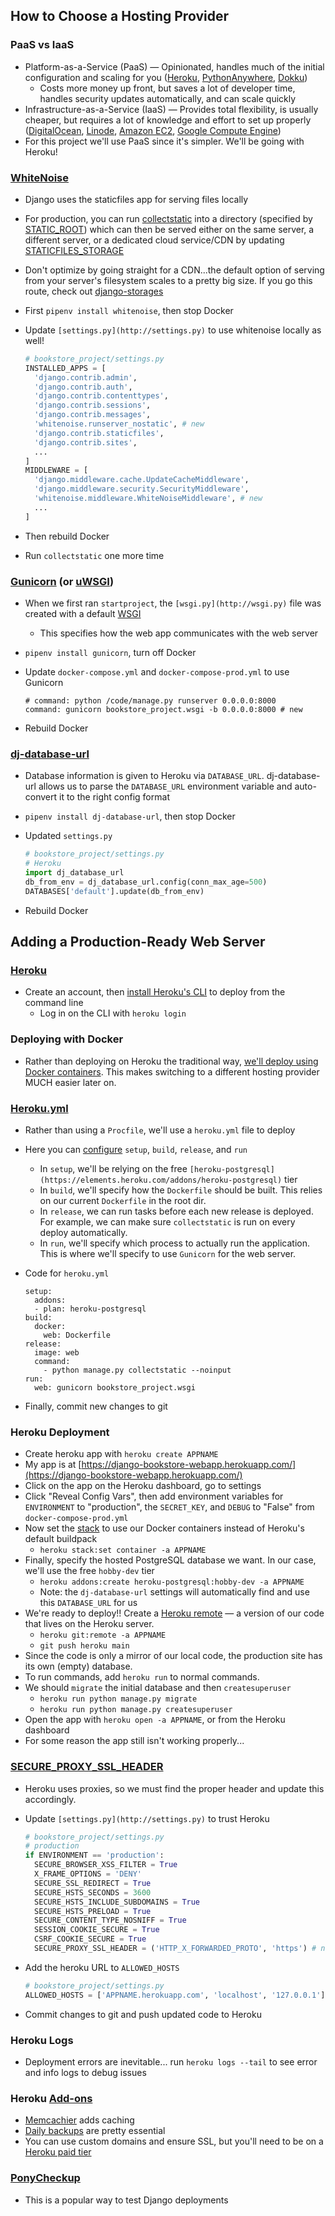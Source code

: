 ## How to Choose a Hosting Provider

### PaaS vs IaaS

- Platform-as-a-Service (PaaS) — Opinionated, handles much of the initial configuration and scaling for you ([Heroku](https://www.heroku.com/), [PythonAnywhere](https://www.pythonanywhere.com/details/django_hosting), [Dokku](http://dokku.viewdocs.io/dokku/))
    - Costs more money up front, but saves a lot of developer time, handles security updates automatically, and can scale quickly
- Infrastructure-as-a-Service (IaaS) — Provides total flexibility, is usually cheaper, but requires a lot of knowledge and effort to set up properly ([DigitalOcean](https://www.digitalocean.com/), [Linode](https://www.linode.com/), [Amazon EC2](https://aws.amazon.com/ec2/), [Google Compute Engine](https://cloud.google.com/compute/))
- For this project we'll use PaaS since it's simpler. We'll be going with Heroku!

### [WhiteNoise](https://github.com/evansd/whitenoise)

- Django uses the staticfiles app for serving files locally
- For production, you can run [collectstatic](https://docs.djangoproject.com/en/2.2/ref/contrib/staticfiles/#collectstatic) into a directory (specified by [STATIC_ROOT](https://docs.djangoproject.com/en/2.2/ref/settings/#std:setting-STATIC_ROOT)) which can then be served either on the same server, a different server, or a dedicated cloud service/CDN by updating [STATICFILES_STORAGE](https://docs.djangoproject.com/en/2.2/ref/settings/#std:setting-STATICFILES_STORAGE)
- Don't optimize by going straight for a CDN...the default option of serving from your server's filesystem scales to a pretty big size. If you go this route, check out [django-storages](https://github.com/jschneier/django-storages)
- First `pipenv install whitenoise`, then stop Docker
- Update `[settings.py](http://settings.py)` to use whitenoise locally as well!

    ```python
    # bookstore_project/settings.py
    INSTALLED_APPS = [
      'django.contrib.admin',
      'django.contrib.auth',
      'django.contrib.contenttypes',
      'django.contrib.sessions',
      'django.contrib.messages',
      'whitenoise.runserver_nostatic', # new
      'django.contrib.staticfiles',
      'django.contrib.sites',
      ...
    ]
    MIDDLEWARE = [
      'django.middleware.cache.UpdateCacheMiddleware',
      'django.middleware.security.SecurityMiddleware',
      'whitenoise.middleware.WhiteNoiseMiddleware', # new
      ...
    ]
    ```

- Then rebuild Docker
- Run `collectstatic` one more time

### [Gunicorn](https://gunicorn.org/) (or [uWSGI](https://uwsgi-docs.readthedocs.io/en/latest/))

- When we first ran `startproject`, the `[wsgi.py](http://wsgi.py)` file was created with a default [WSGI](https://wsgi.readthedocs.io/en/latest/)
    - This specifies how the web app communicates with the web server
- `pipenv install gunicorn`, turn off Docker
- Update `docker-compose.yml` and `docker-compose-prod.yml` to use Gunicorn

    ```docker
    # command: python /code/manage.py runserver 0.0.0.0:8000
    command: gunicorn bookstore_project.wsgi -b 0.0.0.0:8000 # new
    ```

- Rebuild Docker

### [dj-database-url](https://github.com/kennethreitz/dj-database-url)

- Database information is given to Heroku via `DATABASE_URL`. dj-database-url allows us to parse the `DATABASE_URL` environment variable and auto-convert it to the right config format
- `pipenv install dj-database-url`, then stop Docker
- Updated `settings.py`

    ```python
    # bookstore_project/settings.py
    # Heroku
    import dj_database_url
    db_from_env = dj_database_url.config(conn_max_age=500)
    DATABASES['default'].update(db_from_env)
    ```

- Rebuild Docker

## Adding a Production-Ready Web Server

### [Heroku](https://www.heroku.com)

- Create an account, then [install Heroku's CLI](https://devcenter.heroku.com/articles/getting-started-with-python#set-up) to deploy from the command line
    - Log in on the CLI with `heroku login`

### Deploying with Docker

- Rather than deploying on Heroku the traditional way, [we'll deploy using Docker containers](https://devcenter.heroku.com/categories/deploying-with-docker). This makes switching to a different hosting provider MUCH easier later on.

### [Heroku.yml](https://devcenter.heroku.com/articles/build-docker-images-heroku-yml)

- Rather than using a `Procfile`, we'll use a `heroku.yml` file to deploy
- Here you can [configure](https://devcenter.heroku.com/articles/build-docker-images-heroku-yml#heroku-yml-overview) `setup`, `build`, `release`, and `run`
    - In `setup`, we'll be relying on the free `[heroku-postgresql](https://elements.heroku.com/addons/heroku-postgresql)` tier
    - In `build`, we'll specify how the `Dockerfile` should be built. This relies on our current `Dockerfile` in the root dir.
    - In `release`, we can run tasks before each new release is deployed. For example, we can make sure `collectstatic` is run on every deploy automatically.
    - In `run`, we'll specify which process to actually run the application. This is where we'll specify to use `Gunicorn` for the web server.
- Code for `heroku.yml`

    ```docker
    setup:
      addons:
      - plan: heroku-postgresql
    build:
      docker:
        web: Dockerfile
    release:
      image: web
      command:
        - python manage.py collectstatic --noinput
    run:
      web: gunicorn bookstore_project.wsgi
    ```

- Finally, commit new changes to git

### Heroku Deployment

- Create heroku app with `heroku create APPNAME`
- My app is at [https://django-bookstore-webapp.herokuapp.com/](https://django-bookstore-webapp.herokuapp.com/)
- Click on the app on the Heroku dashboard, go to settings
- Click "Reveal Config Vars", then add environment variables for `ENVIRONMENT` to "production", the `SECRET_KEY`, and `DEBUG` to "False" from `docker-compose-prod.yml`
- Now set the [stack](https://devcenter.heroku.com/articles/stack) to use our Docker containers instead of Heroku's default buildpack
    - `heroku stack:set container -a APPNAME`
- Finally, specify the hosted PostgreSQL database we want. In our case, we'll use the free `hobby-dev` tier
    - `heroku addons:create heroku-postgresql:hobby-dev -a APPNAME`
    - Note: the `dj-database-url` settings will automatically find and use this `DATABASE_URL` for us
- We're ready to deploy!! Create a [Heroku remote](https://devcenter.heroku.com/articles/git#creating-a-heroku-remote) — a version of our code that lives on the Heroku server.
    - `heroku git:remote -a APPNAME`
    - `git push heroku main`
- Since the code is only a mirror of our local code, the production site has its own (empty) database.
- To run commands, add `heroku run` to normal commands.
- We should `migrate` the initial database and then `createsuperuser`
    - `heroku run python manage.py migrate`
    - `heroku run python manage.py createsuperuser`
- Open the app with `heroku open -a APPNAME`, or from the Heroku dashboard
- For some reason the app still isn't working properly...

### [SECURE_PROXY_SSL_HEADER](https://docs.djangoproject.com/en/2.2/ref/settings/#std:setting-SECURE_PROXY_SSL_HEADER)

- Heroku uses proxies, so we must find the proper header and update this accordingly.
- Update `[settings.py](http://settings.py)` to trust Heroku

    ```python
    # bookstore_project/settings.py
    # production
    if ENVIRONMENT == 'production':
      SECURE_BROWSER_XSS_FILTER = True
      X_FRAME_OPTIONS = 'DENY'
      SECURE_SSL_REDIRECT = True
      SECURE_HSTS_SECONDS = 3600
      SECURE_HSTS_INCLUDE_SUBDOMAINS = True
      SECURE_HSTS_PRELOAD = True
      SECURE_CONTENT_TYPE_NOSNIFF = True
      SESSION_COOKIE_SECURE = True
      CSRF_COOKIE_SECURE = True
      SECURE_PROXY_SSL_HEADER = ('HTTP_X_FORWARDED_PROTO', 'https') # new
    ```

- Add the heroku URL to `ALLOWED_HOSTS`

    ```python
    # bookstore_project/settings.py
    ALLOWED_HOSTS = ['APPNAME.herokuapp.com', 'localhost', '127.0.0.1']
    ```

- Commit changes to git and push updated code to Heroku

### Heroku Logs

- Deployment errors are inevitable... run `heroku logs --tail` to see error and info logs to debug issues

### Heroku [Add-ons](https://elements.heroku.com/addons/)

- [Memcachier](https://elements.heroku.com/addons/memcachier) adds caching
- [Daily backups](https://devcenter.heroku.com/articles/heroku-postgres-backups#scheduling-backups) are pretty essential
- You can use custom domains and ensure SSL, but you'll need to be on a [Heroku paid tier](https://devcenter.heroku.com/articles/understanding-ssl-on-heroku)

### [PonyCheckup](https://www.ponycheckup.com/)

- This is a popular way to test Django deployments